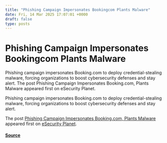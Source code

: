 ```yaml
---
title: "Phishing Campaign Impersonates Bookingcom Plants Malware"
date: Fri, 14 Mar 2025 17:07:01 +0000
draft: false
type: posts
---
```

# Phishing Campaign Impersonates Bookingcom Plants Malware





Phishing campaign impersonates Booking.com to deploy credential-stealing malware, forcing organizations to boost cybersecurity defenses and stay alert. The post Phishing Campaign Impersonates Booking.com, Plants Malware appeared first on eSecurity Planet. 

Phishing campaign impersonates Booking.com to deploy credential-stealing malware, forcing organizations to boost cybersecurity defenses and stay alert.

The post [Phishing Campaign Impersonates Booking.com, Plants Malware](https://www.esecurityplanet.com/cybersecurity/phishing-campaign-booking-com-credential-stealer/) appeared first on [eSecurity Planet](https://www.esecurityplanet.com).

#### [Source](https://www.esecurityplanet.com/cybersecurity/phishing-campaign-booking-com-credential-stealer/)

